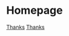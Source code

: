Homepage
======




[Thanks](https://github.com/biomadeira/sustain)
[Thanks](https://github.com/tapasweni-pathak)

